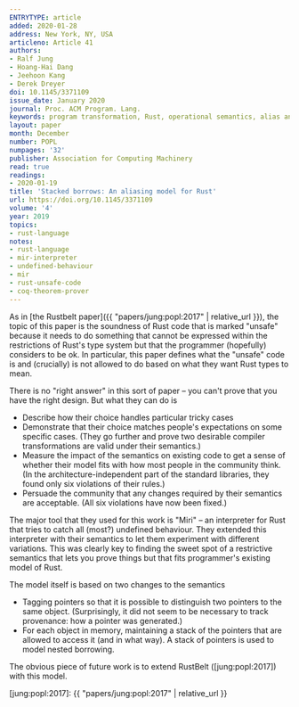 ```yaml
---
ENTRYTYPE: article
added: 2020-01-28
address: New York, NY, USA
articleno: Article 41
authors:
- Ralf Jung
- Hoang-Hai Dang
- Jeehoon Kang
- Derek Dreyer
doi: 10.1145/3371109
issue_date: January 2020
journal: Proc. ACM Program. Lang.
keywords: program transformation, Rust, operational semantics, alias analysis
layout: paper
month: December
number: POPL
numpages: '32'
publisher: Association for Computing Machinery
read: true
readings:
- 2020-01-19
title: 'Stacked borrows: An aliasing model for Rust'
url: https://doi.org/10.1145/3371109
volume: '4'
year: 2019
topics:
- rust-language
notes:
- rust-language
- mir-interpreter
- undefined-behaviour
- mir
- rust-unsafe-code
- coq-theorem-prover
---
```


As in [the Rustbelt paper]({{ "papers/jung:popl:2017" | relative_url }}),
the topic of this paper is the soundness of Rust code that
is marked "unsafe" because it needs to do something that
cannot be expressed within the restrictions of Rust's type
system but that the programmer (hopefully) considers to be
ok.
In particular, this paper defines what the "unsafe" code
is and (crucially) is not allowed to do based on what
they want Rust types to mean.

There is no "right answer" in this sort of paper – you can't
prove that you have the right design.
But what they can do is
- Describe how their choice handles particular tricky cases
- Demonstrate that their choice matches people's expectations on some specific cases.
  (They go further and prove two desirable compiler transformations
  are valid under their semantics.)
- Measure the impact of the semantics on existing code to
  get a sense of whether their model fits with how most
  people in the community think.
  (In the architecture-independent part of the standard
  libraries, they found only six violations of their rules.)
- Persuade the community that any changes required by their
  semantics are acceptable.
  (All six violations have now been fixed.)
  
The major tool that they used for this work is 
"Miri" – an interpreter for Rust that tries to catch
all (most?) undefined behaviour.
They extended this interpreter with 
their semantics to let them experiment with different
variations.
This was clearly key to finding the sweet spot of
a restrictive semantics that lets you prove things
but that fits programmer's existing model of Rust.

The model itself is based on two changes to the semantics

- Tagging pointers so that it is possible to distinguish
  two pointers to the same object.
  (Surprisingly, it did not seem to be necessary to track
  provenance: how a pointer was generated.)
- For each object in memory, maintaining a stack of the
  pointers that are allowed to access it (and in what way).
  A stack of pointers is used to model nested borrowing.
  
The obvious piece of future work is to extend RustBelt
([jung:popl:2017]) with this model.

[jung:popl:2017]: {{ "papers/jung:popl:2017" | relative_url }}
